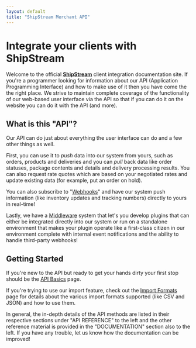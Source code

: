 ```yaml
---
layout: default
title: "ShipStream Merchant API"
---
```


Integrate your clients with ShipStream
=======

Welcome to the official **[ShipStream](https://shipstream.io)** client integration documentation site.
If you're a programmer looking for information about our API (Application Programming Interface)
and how to make use of it then you have come the the right place. We strive to maintain complete
coverage of the functionality of our web-based user interface via the API so that if you
can do it on the website you can do it with the API (and more).

What is this "API"?
------

Our API can do just about everything the user interface can do and a few other things as well.

First, you can use it to _push_ data into our system from yours, such as orders, products and deliveries
and you can _pull_ back data like order statuses, package contents and details and delivery processing results.
You can also request rate quotes which are based on your negotiated rates and update existing data (for example,
put an order on hold).  

You can also subscribe to "[Webhooks](/ref/webhook.html)" and have our system push information
(like inventory updates and tracking numbers) directly to yours in real-time!

Lastly, we have a [Middleware](/doc/middleware.html) system that let's you develop plugins that can
either be integrated directly into our system or run on a standalone environment that makes your plugin
operate like a first-class citizen in our environment complete with internal event notifications and the
ability to handle third-party webhooks!

Getting Started
-------

If you're new to the API but ready to get your hands dirty your first stop should be
the [API Basics](/doc/api-basics.html) page.

If you're trying to use our import feature, check out the
[Import Formats](/doc/import-formats.html) page for details about the various import formats
supported (like CSV and JSON) and how to use them.

In general, the in-depth details of the API methods are listed in their respective sections
under "API REFERENCE" to the left and the other reference material is provided in the "DOCUMENTATION"
section also to the left. If you have any trouble, let us know how the documentation can be improved!
